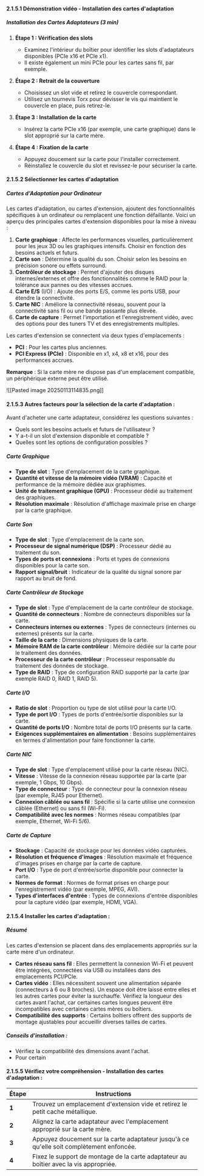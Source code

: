 #### 2.1.5.1 Démonstration vidéo - Installation des cartes d'adaptation

##### Installation des Cartes Adaptateurs (3 min)

1. **Étape 1 : Vérification des slots**  
   - Examinez l'intérieur du boîtier pour identifier les slots d'adaptateurs disponibles (PCIe x16 et PCIe x1).
   - Il existe également un mini PCIe pour les cartes sans fil, par exemple.

2. **Étape 2 : Retrait de la couverture**  
   - Choisissez un slot vide et retirez le couvercle correspondant.
   - Utilisez un tournevis Torx pour dévisser le vis qui maintient le couvercle en place, puis retirez-le.

3. **Étape 3 : Installation de la carte**  
   - Insérez la carte PCIe x16 (par exemple, une carte graphique) dans le slot approprié sur la carte mère.

4. **Étape 4 : Fixation de la carte**  
   - Appuyez doucement sur la carte pour l'installer correctement.
   - Réinstallez le couvercle du slot et revissez-le pour sécuriser la carte.

#### 2.1.5.2 Sélectionner les cartes d'adaptation

##### Cartes d'Adaptation pour Ordinateur

Les cartes d'adaptation, ou cartes d'extension, ajoutent des fonctionnalités spécifiques à un ordinateur ou remplacent une fonction défaillante. Voici un aperçu des principales cartes d'extension disponibles pour la mise à niveau :

1. **Carte graphique** : Affecte les performances visuelles, particulièrement pour les jeux 3D ou les graphiques intensifs. Choisir en fonction des besoins actuels et futurs.
2. **Carte son** : Détermine la qualité du son. Choisir selon les besoins en précision sonore ou effets surround.
3. **Contrôleur de stockage** : Permet d'ajouter des disques internes/externes et offre des fonctionnalités comme le RAID pour la tolérance aux pannes ou des vitesses accrues.
4. **Carte E/S** (I/O) : Ajoute des ports E/S, comme les ports USB, pour étendre la connectivité.
5. **Carte NIC** : Améliore la connectivité réseau, souvent pour la connectivité sans fil ou une bande passante plus élevée.
6. **Carte de capture** : Permet l'importation et l'enregistrement vidéo, avec des options pour des tuners TV et des enregistrements multiples.

Les cartes d'extension se connectent via deux types d'emplacements :

- **PCI** : Pour les cartes plus anciennes.
- **PCI Express (PCIe)** : Disponible en x1, x4, x8 et x16, pour des performances accrues.

**Remarque** : Si la carte mère ne dispose pas d'un emplacement compatible, un périphérique externe peut être utilisé.

![[Pasted image 20250113114835.png]]

#### 2.1.5.3 Autres facteurs pour la sélection de la carte d'adaptation :

Avant d'acheter une carte adaptateur, considérez les questions suivantes :

- Quels sont les besoins actuels et futurs de l'utilisateur ?
- Y a-t-il un slot d'extension disponible et compatible ?
- Quelles sont les options de configuration possibles ?

##### Carte Graphique

- **Type de slot** : Type d'emplacement de la carte graphique.
- **Quantité et vitesse de la mémoire vidéo (VRAM)** : Capacité et performance de la mémoire dédiée aux graphismes.
- **Unité de traitement graphique (GPU)** : Processeur dédié au traitement des graphiques.
- **Résolution maximale** : Résolution d'affichage maximale prise en charge par la carte graphique.

##### Carte Son

- **Type de slot** : Type d'emplacement de la carte son.
- **Processeur de signal numérique (DSP)** : Processeur dédié au traitement du son.
- **Types de ports et connexions** : Ports et types de connexions disponibles pour la carte son.
- **Rapport signal/bruit** : Indicateur de la qualité du signal sonore par rapport au bruit de fond.

##### Carte Contrôleur de Stockage

- **Type de slot** : Type d'emplacement de la carte contrôleur de stockage.
- **Quantité de connecteurs** : Nombre de connecteurs disponibles sur la carte.
- **Connecteurs internes ou externes** : Types de connecteurs (internes ou externes) présents sur la carte.
- **Taille de la carte** : Dimensions physiques de la carte.
- **Mémoire RAM de la carte contrôleur** : Mémoire dédiée sur la carte pour le traitement des données.
- **Processeur de la carte contrôleur** : Processeur responsable du traitement des données de stockage.
- **Type de RAID** : Type de configuration RAID supporté par la carte (par exemple RAID 0, RAID 1, RAID 5).

##### Carte I/O

- **Ratio de slot** : Proportion ou type de slot utilisé pour la carte I/O.
- **Type de port I/O** : Types de ports d'entrée/sortie disponibles sur la carte.
- **Quantité de ports I/O** : Nombre total de ports I/O présents sur la carte.
- **Exigences supplémentaires en alimentation** : Besoins supplémentaires en termes d'alimentation pour faire fonctionner la carte.

##### Carte NIC

- **Type de slot** : Type d'emplacement utilisé pour la carte réseau (NIC).
- **Vitesse** : Vitesse de la connexion réseau supportée par la carte (par exemple, 1 Gbps, 10 Gbps).
- **Type de connecteur** : Type de connecteur pour la connexion réseau (par exemple, RJ45 pour Ethernet).
- **Connexion câblée ou sans fil** : Spécifie si la carte utilise une connexion câblée (Ethernet) ou sans fil (Wi-Fi).
- **Compatibilité avec les normes** : Normes réseau compatibles (par exemple, Ethernet, Wi-Fi 5/6).

##### Carte de Capture

- **Stockage** : Capacité de stockage pour les données vidéo capturées.
- **Résolution et fréquence d'images** : Résolution maximale et fréquence d'images prises en charge par la carte de capture.
- **Port I/O** : Type de port d'entrée/sortie disponible pour connecter la carte.
- **Normes de format** : Normes de format prises en charge pour l'enregistrement vidéo (par exemple, MPEG, AVI).
- **Types d'interfaces d'entrée** : Types de connexions d'entrée disponibles pour la capture vidéo (par exemple, HDMI, VGA).


#### 2.1.5.4 Installer les cartes d'adaptation :

##### Résumé

Les cartes d'extension se placent dans des emplacements appropriés sur la carte mère d'un ordinateur. 

- **Cartes réseau sans fil** : Elles permettent la connexion Wi-Fi et peuvent être intégrées, connectées via USB ou installées dans des emplacements PCI/PCIe.
- **Cartes vidéo** : Elles nécessitent souvent une alimentation séparée (connecteurs à 6 ou 8 broches). Un espace doit être laissé entre elles et les autres cartes pour éviter la surchauffe. Vérifiez la longueur des cartes avant l'achat, car certaines cartes longues peuvent être incompatibles avec certaines cartes mères ou boîtiers.
- **Compatibilité des supports** : Certains boîtiers offrent des supports de montage ajustables pour accueillir diverses tailles de cartes.

##### Conseils d'installation :

- Vérifiez la compatibilité des dimensions avant l'achat.
- Pour certain 

#### 2.1.5.5 Vérifiez votre compréhension - Installation des cartes d'adaptation :

| **Étape** | **Instructions**                                                                         |
| --------- | ---------------------------------------------------------------------------------------- |
| **1**     | Trouvez un emplacement d'extension vide et retirez le petit cache métallique.            |
| **2**     | Alignez la carte adaptateur avec l'emplacement approprié sur la carte mère.              |
| **3**     | Appuyez doucement sur la carte adaptateur jusqu'à ce qu'elle soit complètement enfoncée. |
| **4**     | Fixez le support de montage de la carte adaptateur au boîtier avec la vis appropriée.    |
